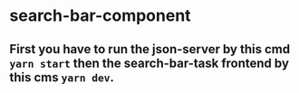 # search-bar-component

## First you have to run the json-server by this cmd `yarn start` then the search-bar-task frontend by this cms `yarn dev`.

